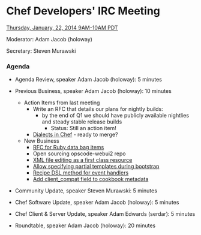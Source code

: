 # Chef Developers' IRC Meeting

[Thursday, January, 22, 2014 9AM-10AM PDT](http://www.timeanddate.com/worldclock/fixedtime.html?msg=%23chef-hacking+developers%27+meeting&iso=20150122T12&p1=419&ah=1)

Moderator:  Adam Jacob (holoway)

Secretary:  Steven Murawski

### Agenda
* Agenda Review, speaker Adam Jacob (holoway): 5 minutes
* Previous Business, speaker Adam Jacob (holoway): 10 minutes
  * Action Items from last meeting
    * Write an RFC that details our plans for nightly builds:
      * by the end of Q1 we should have publicly available nightlies and steady stable release builds
        * Status:  Still an action item!
    * [Dialects in Chef](https://github.com/opscode/chef-rfc/pull/71) - ready to merge?
  * New Business
    * [RFC for Ruby data bag items](https://github.com/opscode/chef-rfc/pull/79)
    * Open sourcing opscode-webui2 repo
    * [XML file editing as a first class resource](https://github.com/opscode/chef-rfc/pull/81)
    * [Allow specifying partial templates during bootstrap](https://github.com/opscode/chef-rfc/pull/82)
    * [Recipe DSL method for event handlers](https://github.com/opscode/chef-rfc/pull/83)
    * [Add client_compat field to cookbook metadata](https://github.com/opscode/chef-rfc/pull/84)

* Community Update, speaker Steven Murawski: 5 minutes
* Chef Software Update, speaker Adam Jacob (holoway): 5 minutes
* Chef Client & Server Update, speaker Adam Edwards (serdar): 5 minutes
* Roundtable, speaker Adam Jacob (holoway): 20 minutes
